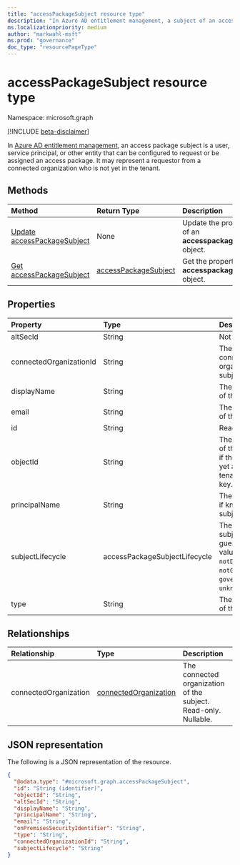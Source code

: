 ```yaml
---
title: "accessPackageSubject resource type"
description: "In Azure AD entitlement management, a subject of an access package assignment."
ms.localizationpriority: medium
author: "markwahl-msft"
ms.prod: "governance"
doc_type: "resourcePageType"
---
```


# accessPackageSubject resource type

Namespace: microsoft.graph

[!INCLUDE [beta-disclaimer](../../includes/beta-disclaimer.md)]

In [Azure AD entitlement management](entitlementmanagement-overview.md), an access package subject is a user, service principal, or other entity that can be configured to request or be assigned an access package.  It may represent a requestor from a connected organization who is not yet in the tenant.

## Methods

| Method       | Return Type | Description |
|:-------------|:------------|:------------|
| [Update accessPackageSubject](../api/accesspackagesubject-update.md)|None | Update the properties of an **accesspackagesubject** object. |
| [Get accessPackageSubject](../api/accesspackagesubject-get.md)|[accessPackageSubject](../resources/accesspackagesubject.md) | Get the properties of an **accesspackagesubject** object. |

## Properties

| Property     | Type        | Description |
|:-------------|:------------|:------------|
|altSecId|String|Not Supported.|
|connectedOrganizationId|String|The identifier of the connected organization of the subject.|
|displayName|String|The display name of the subject.|
|email|String|The email address of the subject.|
|id|String| Read-only. Key.|
|objectId|String|The object identifier of the subject. `null` if the subject is not yet a user in the tenant. Alternate key.|
|principalName|String|The principal name, if known, of the subject.|
|subjectLifecycle|accessPackageSubjectLifecycle|The lifecycle of the subject user, if a guest. The possible values are: `notDefined`, `notGoverned`, `governed`, `unknownFutureValue`.|
|type|String|The resource type of the subject.|

## Relationships

| Relationship | Type        | Description |
|:-------------|:------------|:------------|
|connectedOrganization|[connectedOrganization](connectedorganization.md)| The connected organization of the subject. Read-only. Nullable.|


## JSON representation

The following is a JSON representation of the resource.

<!-- {
  "blockType": "resource",
  "optionalProperties": [

  ],
  "@odata.type": "microsoft.graph.accessPackageSubject",
  "keyProperty": "id"
}-->

```json
{
  "@odata.type": "#microsoft.graph.accessPackageSubject",
  "id": "String (identifier)",
  "objectId": "String",
  "altSecId": "String",
  "displayName": "String",
  "principalName": "String",
  "email": "String",
  "onPremisesSecurityIdentifier": "String",
  "type": "String",
  "connectedOrganizationId": "String",
  "subjectLifecycle": "String"
}
```

<!-- uuid: 16cd6b66-4b1a-43a1-adaf-3a886856ed98
2019-02-04 14:57:30 UTC -->
<!-- {
  "type": "#page.annotation",
  "description": "accessPackageSubject resource",
  "keywords": "",
  "section": "documentation",
  "tocPath": ""
}-->

